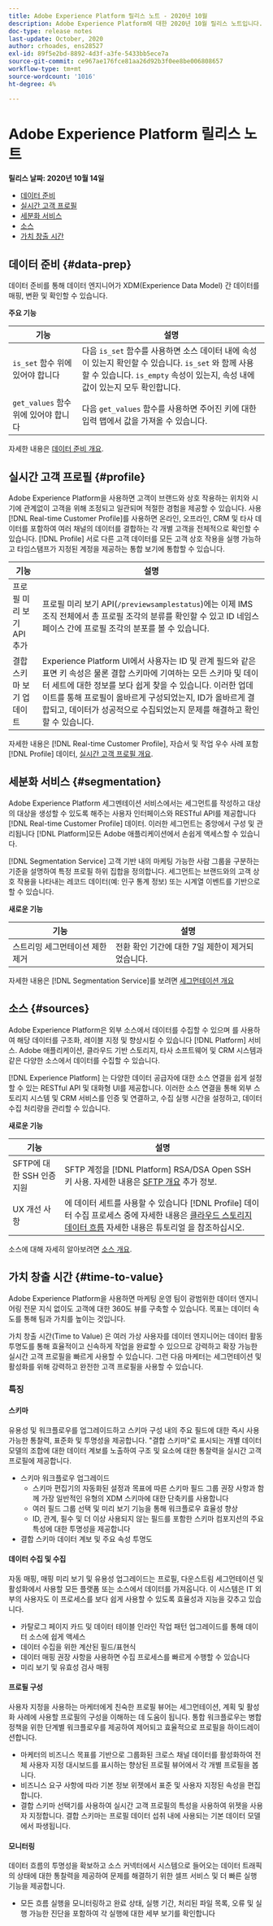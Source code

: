 ```yaml
---
title: Adobe Experience Platform 릴리스 노트 - 2020년 10월
description: Adobe Experience Platform에 대한 2020년 10월 릴리스 노트입니다.
doc-type: release notes
last-update: October, 2020
author: crhoades, ens28527
exl-id: 89f5e2bd-8892-4d3f-a3fe-5433bb5ece7a
source-git-commit: ce967ae176fce81aa26d92b3f0ee8be006808657
workflow-type: tm+mt
source-wordcount: '1016'
ht-degree: 4%

---
```


# Adobe Experience Platform 릴리스 노트

**릴리스 날짜: 2020년 10월 14일**

- [데이터 준비](#data-prep)
- [실시간 고객 프로필](#profile)
- [세분화 서비스](#segmentation)
- [소스](#sources)
- [가치 창출 시간](#time-to-value)

## 데이터 준비 {#data-prep}

데이터 준비를 통해 데이터 엔지니어가 XDM(Experience Data Model) 간 데이터를 매핑, 변환 및 확인할 수 있습니다.

**주요 기능**

| 기능 | 설명 |
| ------- | ----------- |
| `is_set` 함수 위에 있어야 합니다 | 다음 `is_set` 함수를 사용하면 소스 데이터 내에 속성이 있는지 확인할 수 있습니다. `is_set` 와 함께 사용할 수 있습니다. `is_empty` 속성이 있는지, 속성 내에 값이 있는지 모두 확인합니다. |
| `get_values` 함수 위에 있어야 합니다 | 다음 `get_values` 함수를 사용하면 주어진 키에 대한 입력 맵에서 값을 가져올 수 있습니다. |

자세한 내용은 [데이터 준비 개요](../../data-prep/home.md).

## 실시간 고객 프로필 {#profile}

Adobe Experience Platform을 사용하면 고객이 브랜드와 상호 작용하는 위치와 시기에 관계없이 고객을 위해 조정되고 일관되며 적절한 경험을 제공할 수 있습니다. 사용 [!DNL Real-time Customer Profile]를 사용하면 온라인, 오프라인, CRM 및 타사 데이터를 포함하여 여러 채널의 데이터를 결합하는 각 개별 고객을 전체적으로 확인할 수 있습니다. [!DNL Profile] 서로 다른 고객 데이터를 모든 고객 상호 작용을 실행 가능하고 타임스탬프가 지정된 계정을 제공하는 통합 보기에 통합할 수 있습니다.

| 기능 | 설명 |
| ------- | ----------- |
| 프로필 미리 보기 API 추가 | 프로필 미리 보기 API(`/previewsamplestatus`)에는 이제 IMS 조직 전체에서 총 프로필 조각의 분류를 확인할 수 있고 ID 네임스페이스 간에 프로필 조각의 분포를 볼 수 있습니다. |
| 결합 스키마 보기 업데이트 | Experience Platform UI에서 사용자는 ID 및 관계 필드와 같은 표면 키 속성은 물론 결합 스키마에 기여하는 모든 스키마 및 데이터 세트에 대한 정보를 보다 쉽게 찾을 수 있습니다. 이러한 업데이트를 통해 프로필이 올바르게 구성되었는지, ID가 올바르게 결합되고, 데이터가 성공적으로 수집되었는지 문제를 해결하고 확인할 수 있습니다. |

자세한 내용은 [!DNL Real-time Customer Profile], 자습서 및 작업 우수 사례 포함 [!DNL Profile] 데이터, [실시간 고객 프로필 개요](../../profile/home.md).

## 세분화 서비스 {#segmentation}

Adobe Experience Platform 세그멘테이션 서비스에서는 세그먼트를 작성하고 대상의 대상을 생성할 수 있도록 해주는 사용자 인터페이스와 RESTful API를 제공합니다 [!DNL Real-time Customer Profile] 데이터. 이러한 세그먼트는 중앙에서 구성 및 관리됩니다 [!DNL Platform]모든 Adobe 애플리케이션에서 손쉽게 액세스할 수 있습니다.

[!DNL Segmentation Service] 고객 기반 내의 마케팅 가능한 사람 그룹을 구분하는 기준을 설명하여 특정 프로필 하위 집합을 정의합니다. 세그먼트는 브랜드와의 고객 상호 작용을 나타내는 레코드 데이터(예: 인구 통계 정보) 또는 시계열 이벤트를 기반으로 할 수 있습니다.

**새로운 기능**

| 기능 | 설명 |
| ------- | ----------- |
| 스트리밍 세그먼테이션 제한 제거 | 전환 확인 기간에 대한 7일 제한이 제거되었습니다. |

자세한 내용은 [!DNL Segmentation Service]를 보려면 [세그먼테이션 개요](../../segmentation/home.md)

## 소스 {#sources}

Adobe Experience Platform은 외부 소스에서 데이터를 수집할 수 있으며 를 사용하여 해당 데이터를 구조화, 레이블 지정 및 향상시킬 수 있습니다 [!DNL Platform] 서비스. Adobe 애플리케이션, 클라우드 기반 스토리지, 타사 소프트웨어 및 CRM 시스템과 같은 다양한 소스에서 데이터를 수집할 수 있습니다.

[!DNL Experience Platform] 는 다양한 데이터 공급자에 대한 소스 연결을 쉽게 설정할 수 있는 RESTful API 및 대화형 UI를 제공합니다. 이러한 소스 연결을 통해 외부 스토리지 시스템 및 CRM 서비스를 인증 및 연결하고, 수집 실행 시간을 설정하고, 데이터 수집 처리량을 관리할 수 있습니다.

**새로운 기능**

| 기능 | 설명 |
| ------- | ----------- |
| SFTP에 대한 SSH 인증 지원 | SFTP 계정을 [!DNL Platform] RSA/DSA Open SSH 키 사용. 자세한 내용은 [SFTP 개요](../../sources/connectors/cloud-storage/sftp.md) 추가 정보. |
| UX 개선 사항 | 에 데이터 세트를 사용할 수 있습니다 [!DNL Profile] 데이터 수집 프로세스 중에 자세한 내용은 [클라우드 스토리지 데이터 흐름](../../sources/tutorials/ui/dataflow/batch/cloud-storage.md) 자세한 내용은 튜토리얼 을 참조하십시오. |

소스에 대해 자세히 알아보려면 [소스 개요](../../sources/home.md).

## 가치 창출 시간 {#time-to-value}

Adobe Experience Platform을 사용하면 마케팅 운영 팀이 광범위한 데이터 엔지니어링 전문 지식 없이도 고객에 대한 360도 뷰를 구축할 수 있습니다. 목표는 데이터 속도를 통해 팀과 가치를 높이는 것입니다.

가치 창출 시간(Time to Value) 은 여러 가상 사용자를 데이터 엔지니어는 데이터 활동 투명도를 통해 효율적이고 신속하게 작업을 완료할 수 있으므로 강력하고 확장 가능한 실시간 고객 프로필을 빠르게 사용할 수 있습니다. 그런 다음 마케터는 세그먼테이션 및 활성화를 위해 강력하고 완전한 고객 프로필을 사용할 수 있습니다.

### 특징

#### 스키마

유용성 및 워크플로우를 업그레이드하고 스키마 구성 내의 주요 필드에 대한 즉시 사용 가능한 통찰력, 표준화 및 투명성을 제공합니다. &quot;결합 스키마&quot;로 표시되는 개별 데이터 모델의 조합에 대한 데이터 계보를 노출하여 구조 및 요소에 대한 통찰력을 실시간 고객 프로필에 제공합니다.

- 스키마 워크플로우 업그레이드
   - 스키마 편집기의 자동화된 설정과 목표에 따른 스키마 필드 그룹 권장 사항과 함께 가장 일반적인 유형의 XDM 스키마에 대한 단축키를 사용합니다
   - 여러 필드 그룹 선택 및 미리 보기 기능을 통해 워크플로우 효율성 향상
   - ID, 관계, 필수 및 더 이상 사용되지 않는 필드를 포함한 스키마 컴포지션의 주요 특성에 대한 투명성을 제공합니다
- 결합 스키마 데이터 계보 및 주요 속성 투명도

#### 데이터 수집 및 수집

자동 매핑, 매핑 미리 보기 및 유용성 업그레이드는 프로필, 다운스트림 세그먼테이션 및 활성화에서 사용할 모든 플랫폼 또는 소스에서 데이터를 가져옵니다. 이 시스템은 IT 외부의 사용자도 이 프로세스를 보다 쉽게 사용할 수 있도록 효율성과 지능을 갖추고 있습니다.

- 카탈로그 페이지 카드 및 데이터 테이블 인라인 작업 패턴 업그레이드를 통해 데이터 소스에 쉽게 액세스
- 데이터 수집을 위한 계산된 필드/표현식
- 데이터 매핑 권장 사항을 사용하면 수집 프로세스를 빠르게 수행할 수 있습니다
- 미리 보기 및 유효성 검사 매핑

#### 프로필 구성

사용자 지정을 사용하는 마케터에게 친숙한 프로필 뷰어는 세그먼테이션, 계획 및 활성화 사례에 사용할 프로필의 구성을 이해하는 데 도움이 됩니다. 통합 워크플로우는 병합 정책을 위한 단계별 워크플로우를 제공하여 제어되고 효율적으로 프로필을 하이드레이션합니다.

- 마케터의 비즈니스 목표를 기반으로 그룹화된 크로스 채널 데이터를 활성화하여 전체 사용자 지정 대시보드를 표시하는 향상된 프로필 뷰어에서 각 개별 프로필을 봅니다.
- 비즈니스 요구 사항에 따라 기본 정보 위젯에서 표준 및 사용자 지정된 속성을 편집합니다.
- 결합 스키마 선택기를 사용하여 실시간 고객 프로필의 특성을 사용하여 위젯을 사용자 지정합니다. 결합 스키마는 프로필 데이터 섭취 내에 사용되는 기본 데이터 모델에서 파생됩니다.


#### 모니터링

데이터 흐름의 투명성을 확보하고 소스 커넥터에서 시스템으로 들어오는 데이터 트래픽의 상태에 대한 통찰력을 제공하여 문제를 해결하기 위한 셀프 서비스 및 더 빠른 실행 기능을 제공합니다.

- 모든 흐름 실행을 모니터링하고 완료 상태, 실행 기간, 처리된 파일 목록, 오류 및 실행 가능한 진단을 포함하여 각 실행에 대한 세부 보기를 확인합니다

